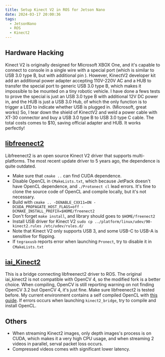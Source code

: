 ```yaml
---
title: Setup Kinect V2 in ROS for Jetson Nano
date: 2024-03-17 20:00:36
tags:
  - JetsonNano
  - ROS
  - Kinect2
---
```

## Hardware Hacking


Kinect V2 is originally designed for Microsoft XBOX One, and it's capable to connect to console in a single wire with a special port (which is similar to USB 3.0 type B, but with additional pin ). However, KinectV2 developer kit add an additional power adapter accepting 110V-220V AC and a HUB to transfer the special port to generic USB 3.0 type B, which makes it impossible to be mounted on a tiny robotic vehicle. I have done a fews tests to prove the special is just an USB 3.0 type B with additional 12V DC power in, and the HUB is just a USB 3.0 Hub, of which the only function is to trigger a LED to indicate whether USB is plugged in. (Microsoft, great works) So, I tear down the shield of KinectV2 and weld a power cable with XT-30 connector and buy a USB 3.0 type B to USB 3.0 type C cable. The total costs comes to $10, saving official adapter and HUB. It works perfectly!
## [libfreenect2](https://github.com/OpenKinect/libfreenect2)
Libfreenect2 is an open source Kinect V2 driver that supports multi-platforms.
The most recent update driver to 5 years ago, the dependence is quite outdated.
- Make sure that `cmake ..` can find CUDA dependence. 
- Disable OpenCL in `CMakeLists.txt`, which because JetPack doesn't have OpenCL dependence, and `./Protonect cl` lead errors. It's fine to clone the source code of OpenCL and compile locally, but it's not necessary.
- Build with `cmake .. -DENABLE_CXX11=ON -DCUDA_PROPAGATE_HOST_FLAGS=off -DCMAKE_INSTALL_PREFIX=$HOME/freenect2` 
- Don't forget `make install`, and library should goes to `$HOME/freenect2` 
- Install USB driver for Kinect V2 `sudo cp ../platform/linux/udev/90-kinect2.rules /etc/udev/rules.d/`
- Note that Kinect V2 only supports USB 3, and some USB-C to USB-A is sensitive for flipping.
- If `tegraxusb` reports error when launching `Pronect`, try to disable it in `CMakeLists.txt`

## [iai_Kinect2](https://github.com/paul-shuvo/iai_kinect2_opencv4)
This is a bridge connecting libfreenect2 driver to ROS. The original iai_kinect2 is not compatible with OpenCV 4, so the modified fork is a better choice.
When compiling, OpenCV is still reporting warning on not finding OpenCV 3.2 but OpenCV 4, it's just fine.
Make sure  libfreenect2 is tested before.
My current environment contains a self compiled OpenCL with [this guide](https://www.google.com/url?sa=t&rct=j&q=&esrc=s&source=web&cd=&ved=2ahUKEwis3OKhp_uEAxXvb_UHHQNzCJUQFnoECBQQAQ&url=https%3A%2F%2Fyunusmuhammad007.medium.com%2Fbuild-and-install-opencl-on-jetson-nano-10bf4a7f0e65&usg=AOvVaw22xQefH7une_caKQbyzb30&opi=89978449). If errors occurs when launching `kinect2_bridge`, try to compile and install OpenCL.
## Others
- When streaming Kinect2 images, only depth images's process is on CUDA, which makes it a very high CPU usage, and when streaming 2 videos in parallel, serval packet loss occurs.
- Compressed videos comes with significant lower latency.
